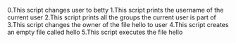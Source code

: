 0.This script changes user to betty
1.This script prints the username of the current user
2.This script prints all the groups the current user is part of
3.This script changes the owner of the file hello to user
4.This script creates an empty file called hello
5.This script executes the file hello 
